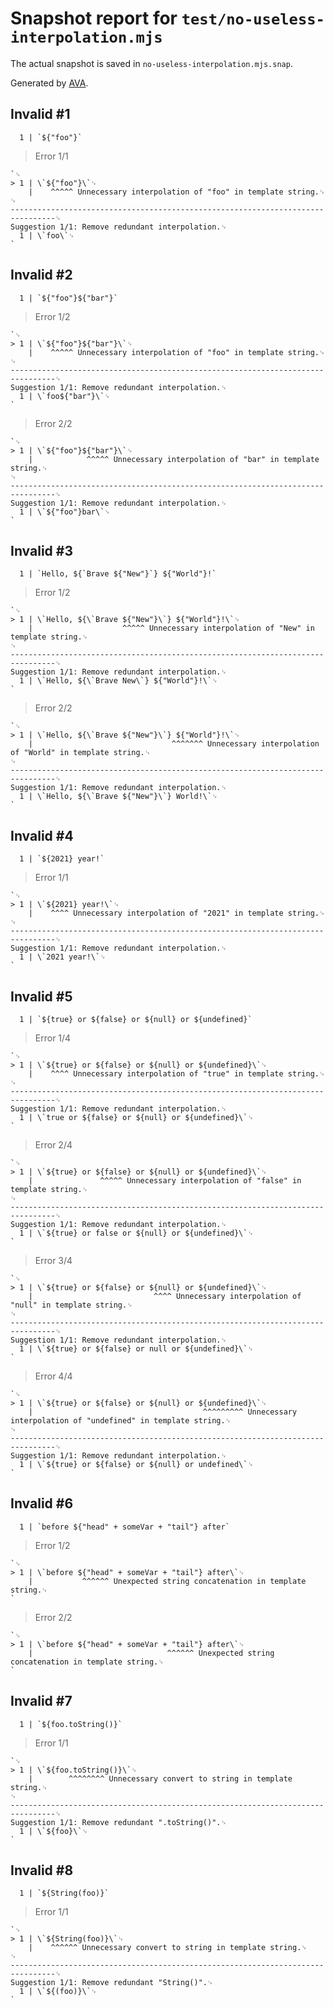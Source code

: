 # Snapshot report for `test/no-useless-interpolation.mjs`

The actual snapshot is saved in `no-useless-interpolation.mjs.snap`.

Generated by [AVA](https://avajs.dev).

## Invalid #1
      1 | `${"foo"}`

> Error 1/1

    `␊
    > 1 | \`${"foo"}\`␊
        |    ^^^^^ Unnecessary interpolation of "foo" in template string.␊
    ␊
    --------------------------------------------------------------------------------␊
    Suggestion 1/1: Remove redundant interpolation.␊
      1 | \`foo\`␊
    `

## Invalid #2
      1 | `${"foo"}${"bar"}`

> Error 1/2

    `␊
    > 1 | \`${"foo"}${"bar"}\`␊
        |    ^^^^^ Unnecessary interpolation of "foo" in template string.␊
    ␊
    --------------------------------------------------------------------------------␊
    Suggestion 1/1: Remove redundant interpolation.␊
      1 | \`foo${"bar"}\`␊
    `

> Error 2/2

    `␊
    > 1 | \`${"foo"}${"bar"}\`␊
        |            ^^^^^ Unnecessary interpolation of "bar" in template string.␊
    ␊
    --------------------------------------------------------------------------------␊
    Suggestion 1/1: Remove redundant interpolation.␊
      1 | \`${"foo"}bar\`␊
    `

## Invalid #3
      1 | `Hello, ${`Brave ${"New"}`} ${"World"}!`

> Error 1/2

    `␊
    > 1 | \`Hello, ${\`Brave ${"New"}\`} ${"World"}!\`␊
        |                    ^^^^^ Unnecessary interpolation of "New" in template string.␊
    ␊
    --------------------------------------------------------------------------------␊
    Suggestion 1/1: Remove redundant interpolation.␊
      1 | \`Hello, ${\`Brave New\`} ${"World"}!\`␊
    `

> Error 2/2

    `␊
    > 1 | \`Hello, ${\`Brave ${"New"}\`} ${"World"}!\`␊
        |                               ^^^^^^^ Unnecessary interpolation of "World" in template string.␊
    ␊
    --------------------------------------------------------------------------------␊
    Suggestion 1/1: Remove redundant interpolation.␊
      1 | \`Hello, ${\`Brave ${"New"}\`} World!\`␊
    `

## Invalid #4
      1 | `${2021} year!`

> Error 1/1

    `␊
    > 1 | \`${2021} year!\`␊
        |    ^^^^ Unnecessary interpolation of "2021" in template string.␊
    ␊
    --------------------------------------------------------------------------------␊
    Suggestion 1/1: Remove redundant interpolation.␊
      1 | \`2021 year!\`␊
    `

## Invalid #5
      1 | `${true} or ${false} or ${null} or ${undefined}`

> Error 1/4

    `␊
    > 1 | \`${true} or ${false} or ${null} or ${undefined}\`␊
        |    ^^^^ Unnecessary interpolation of "true" in template string.␊
    ␊
    --------------------------------------------------------------------------------␊
    Suggestion 1/1: Remove redundant interpolation.␊
      1 | \`true or ${false} or ${null} or ${undefined}\`␊
    `

> Error 2/4

    `␊
    > 1 | \`${true} or ${false} or ${null} or ${undefined}\`␊
        |               ^^^^^ Unnecessary interpolation of "false" in template string.␊
    ␊
    --------------------------------------------------------------------------------␊
    Suggestion 1/1: Remove redundant interpolation.␊
      1 | \`${true} or false or ${null} or ${undefined}\`␊
    `

> Error 3/4

    `␊
    > 1 | \`${true} or ${false} or ${null} or ${undefined}\`␊
        |                           ^^^^ Unnecessary interpolation of "null" in template string.␊
    ␊
    --------------------------------------------------------------------------------␊
    Suggestion 1/1: Remove redundant interpolation.␊
      1 | \`${true} or ${false} or null or ${undefined}\`␊
    `

> Error 4/4

    `␊
    > 1 | \`${true} or ${false} or ${null} or ${undefined}\`␊
        |                                      ^^^^^^^^^ Unnecessary interpolation of "undefined" in template string.␊
    ␊
    --------------------------------------------------------------------------------␊
    Suggestion 1/1: Remove redundant interpolation.␊
      1 | \`${true} or ${false} or ${null} or undefined\`␊
    `

## Invalid #6
      1 | `before ${"head" + someVar + "tail"} after`

> Error 1/2

    `␊
    > 1 | \`before ${"head" + someVar + "tail"} after\`␊
        |           ^^^^^^ Unexpected string concatenation in template string.␊
    `

> Error 2/2

    `␊
    > 1 | \`before ${"head" + someVar + "tail"} after\`␊
        |                              ^^^^^^ Unexpected string concatenation in template string.␊
    `

## Invalid #7
      1 | `${foo.toString()}`

> Error 1/1

    `␊
    > 1 | \`${foo.toString()}\`␊
        |        ^^^^^^^^ Unnecessary convert to string in template string.␊
    ␊
    --------------------------------------------------------------------------------␊
    Suggestion 1/1: Remove redundant ".toString()".␊
      1 | \`${foo}\`␊
    `

## Invalid #8
      1 | `${String(foo)}`

> Error 1/1

    `␊
    > 1 | \`${String(foo)}\`␊
        |    ^^^^^^ Unnecessary convert to string in template string.␊
    ␊
    --------------------------------------------------------------------------------␊
    Suggestion 1/1: Remove redundant "String()".␊
      1 | \`${(foo)}\`␊
    `
